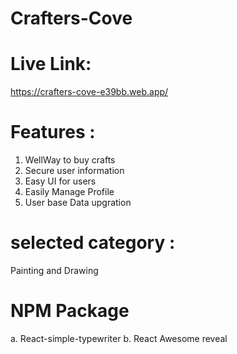 # Crafters-Cove

# Live Link: 
  https://crafters-cove-e39bb.web.app/

# Features :
1. WellWay to buy crafts
2. Secure user information
3. Easy UI for users
4. Easily Manage Profile
5. User base Data upgration

# selected category : 
  Painting and Drawing

# NPM Package
a. React-simple-typewriter
b. React Awesome reveal